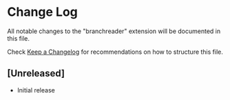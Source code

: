# Change Log

All notable changes to the "branchreader" extension will be documented in this file.

Check [Keep a Changelog](http://keepachangelog.com/) for recommendations on how to structure this file.

## [Unreleased]

- Initial release